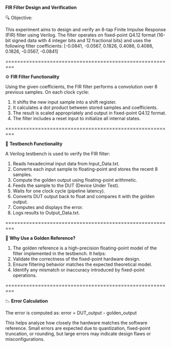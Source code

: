 **FIR Filter Design and Verification**

🔍 Objective:

This experiment aims to design and verify an 8-tap Finite Impulse Response (FIR) filter using Verilog. The filter operates on fixed-point Q4.12 format (16-bit signed data with 4 integer bits and 12 fractional bits) and uses the following filter coefficients:
[-0.0841, -0.0567, 0.1826, 0.4086, 0.4086, 0.1826, -0.0567, -0.0841]

=========================================================

⚙️ **FIR Filter Functionality**

Using the given coefficients, the FIR filter performs a convolution over 8 previous samples. 
On each clock cycle:
1) It shifts the new input sample into a shift register.
2) It calculates a dot product between stored samples and coefficients.
3) The result is scaled appropriately and output in fixed-point Q4.12 format.
4) The filter includes a reset input to initialize all internal states.

=========================================================

🧪 **Testbench Functionality**

A Verilog testbench is used to verify the FIR filter:
1) Reads hexadecimal input data from Input_Data.txt.
2) Converts each input sample to floating-point and stores the recent 8 samples.
3) Compute the golden output using floating-point arithmetic.
4) Feeds the sample to the DUT (Device Under Test).
5) Waits for one clock cycle (pipeline latency).
6) Converts DUT output back to float and compares it with the golden output.
7) Computes and displays the error.
8) Logs results to Output_Data.txt.

=========================================================

🌟 **Why Use a Golden Reference?**

1) The golden reference is a high-precision floating-point model of the filter implemented in the testbench. It helps:
2) Validate the correctness of the fixed-point hardware design.
3) Ensure filtering behavior matches the expected theoretical model.
4) Identify any mismatch or inaccuracy introduced by fixed-point operations.

=========================================================

📉 **Error Calculation**

The error is computed as: error = DUT_output - golden_output

This helps analyze how closely the hardware matches the software reference. Small errors are expected due to quantization, fixed-point truncation, or rounding, but large errors may indicate design flaws or misconfigurations.

